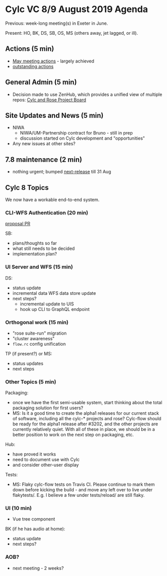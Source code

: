 # Cylc VC 8/9 August 2019 Agenda

Previous: week-long meeting(s) in Exeter in June.

Present: HO, BK, DS, SB, OS, MS (others away, jet lagged, or ill).

## Actions (5 min)
- [May meeting actions](vc-22-may-2019-summary.md) - largely achieved
- [outstanding
  actions](https://cylc.github.io/cylc-admin/meetings/left-over-actions.html)

## General Admin (5 min)

- Decision made to use ZenHub, which provides a unified view of multiple repos:
  [Cylc and Rose Project Board](https://app.zenhub.com/workspaces/cylc-and-rose-5d122023f9628b5d0da532a5/board?repos=1836229)

## Site Updates and News (5 min)

- NIWA
   - NIWA/UM-Partnership contract for Bruno - still in prep
   - discussion started on Cylc development and "opportunities"
- Any new issues at other sites?

## 7.8 maintenance (2 min)

- nothing urgent; bumped
  [next-release](https://github.com/cylc/cylc-flow/milestone/80) till 31 Aug

## Cylc 8 Topics

We now have a workable end-to-end system.

### CLI-WFS Authentication (20 min)

[proposal PR](https://github.com/cylc/cylc-admin/pull/41)

SB:
- plans/thoughts so far
- what still needs to be decided
- implementation plan?
 
### UI Server and WFS (15 min)

DS:
- status update
- incremental data WFS data store update
- next steps?
  - incremental update to UIS
  - hook up CLI to GraphQL endpoint

### Orthogonal work (15 min)

- "rose suite-run" migration
- "cluster awareness"
- `flow.rc` config unification

TP (if present?) or MS: 
- status updates
- next steps

### Other Topics (5 min)

Packaging: 
- once we have the first semi-usable system, start thinking about the total
  packaging solution for first users? 
- MS: Is it a good time to create the alpha1 releases for our current stack of
software, including all the cylc-* projects and rose? Cylc-flow should be ready
for the alpha1 release after #3202, and the other projects are currently
relatively quiet. With all of these in place, we should be in a better position
to work on the next step on packaging, etc.

Hub:
- have proved it works
- need to document use with Cylc
- and consider other-user display

Tests:
- MS: Flaky cylc-flow tests on Travis CI. Please continue to mark them down before
  kicking the build - and move any left over to live under flakytests/. E.g. I
believe a few under tests/reload/ are still flaky. 
 
### UI (10 min)

- Vue tree component

BK (if he has audio at home):
- status update
- next steps?

### AOB?
- next meeting - 2 weeks?
